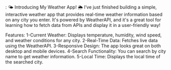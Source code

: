 :
🌤️ Introducing My Weather App! 🌦️
I’ve just finished building a simple, interactive weather app that provides real-time weather information based on any city you enter. It's powered by WeatherAPI, and it's a great tool for learning how to fetch data from APIs and display it in a user-friendly way!

Features:
1-Current Weather: Displays temperature, humidity, wind speed, and weather conditions for any city.
2-Real-Time Data: Fetches live data using the WeatherAPI.
3-Responsive Design: The app looks great on both desktop and mobile devices.
4-Search Functionality: You can search by city name to get weather information.
5-Local Time: Displays the local time of the searched city.
